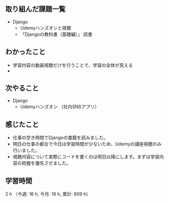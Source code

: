 ## 取り組んだ課題一覧
- Django
    - Udemyハンズオンと視聴    
    - 「Djangoの教科書（基礎編）」 読書

## わかったこと
- 学習内容の動画視聴だけを行うことで、学習の全体が見える
- 
## 次やること
- Django
    - Udemyハンズオン （社内SNSアプリ）  

## 感じたこと
- 仕事の空き時間でDjangoの書籍を読みました。
- 明日の仕事の都合で今日は学習時間が少ないため、Udemyの講座視聴のみ行いました。
- 視聴内容について実際にコードを書くのは明日以降にします。まずは学習内容の把握を優先させました。

## 学習時間
2 h （今週: 16 h, 今月: 16 h, 累計: 809 h）